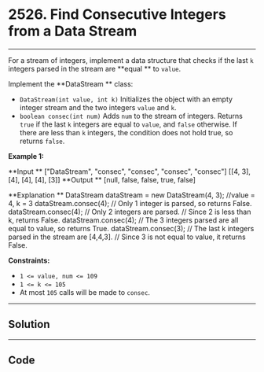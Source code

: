# 2526. Find Consecutive Integers from a Data Stream

---

For a stream of integers, implement a data structure that checks if the last `k` integers parsed in the stream are **equal ** to `value`.

Implement the **DataStream ** class:

  * `DataStream(int value, int k)` Initializes the object with an empty integer stream and the two integers `value` and `k`.
  * `boolean consec(int num)` Adds `num` to the stream of integers. Returns `true` if the last `k` integers are equal to `value`, and `false` otherwise. If there are less than `k` integers, the condition does not hold true, so returns `false`.



 

**Example 1:**


**Input **
["DataStream", "consec", "consec", "consec", "consec"]
[[4, 3], [4], [4], [4], [3]]
**Output **
[null, false, false, true, false]

**Explanation **
DataStream dataStream = new DataStream(4, 3); //value = 4, k = 3 
dataStream.consec(4); // Only 1 integer is parsed, so returns False. 
dataStream.consec(4); // Only 2 integers are parsed.
                      // Since 2 is less than k, returns False. 
dataStream.consec(4); // The 3 integers parsed are all equal to value, so returns True. 
dataStream.consec(3); // The last k integers parsed in the stream are [4,4,3].
                      // Since 3 is not equal to value, it returns False.


 

**Constraints:**

  * `1 <= value, num <= 109`
  * `1 <= k <= 105`
  * At most `105` calls will be made to `consec`.

---

## Solution



---

## Code
```python


```